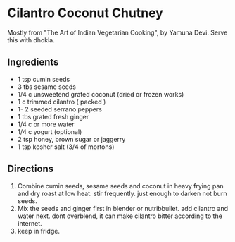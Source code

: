 # Cilantro Coconut Chutney
Mostly from "The Art of Indian Vegetarian Cooking", by Yamuna Devi.
Serve this with dhokla.

## Ingredients
- 1 tsp cumin seeds
- 3 tbs sesame seeds
- 1/4 c unsweetend grated coconut (dried or frozen works)
- 1 c trimmed cilantro ( packed )
- 1- 2 seeded serrano peppers
- 1 tbs grated fresh ginger
- 1/4 c or more water
- 1/4 c yogurt (optional)
- 2 tsp honey, brown sugar or jaggerry
- 1 tsp kosher salt (3/4 of mortons)

## Directions
1. Combine cumin seeds, sesame seeds and coconut in heavy frying pan and dry roast at low heat. stir frequently. just enough to darken not burn seeds.
2. Mix the seeds and ginger first in blender or nutribbullet. add cilantro and water next. dont overblend, it can make cilantro bitter according to the internet.
3. keep in fridge.
